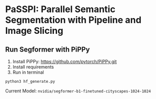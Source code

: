 # PaSSPI: Parallel Semantic Segmentation with Pipeline and Image Slicing

## Run Segformer with PiPPy

1. Install PiPPy: https://github.com/pytorch/PiPPy.git
2. Install requirements
3. Run in terminal

```
python3 hf_generate.py
```

Current Model: `nvidia/segformer-b1-finetuned-cityscapes-1024-1024`
